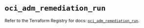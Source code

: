 # `oci_adm_remediation_run`

Refer to the Terraform Registry for docs: [`oci_adm_remediation_run`](https://registry.terraform.io/providers/oracle/oci/7.19.0/docs/resources/adm_remediation_run).
